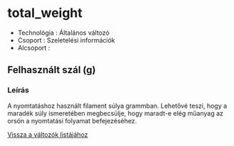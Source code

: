 # total\_weight

* Technológia : Általános változó
* Csoport :  Szeletelési információk
* Alcsoport : 

## Felhasznált szál \(g\)

### Leírás

A nyomtatáshoz használt filament súlya grammban. Lehetővé teszi, hogy a maradék súly ismeretében megbecsülje, hogy maradt-e elég műanyag az orsón a nyomtatási folyamat befejezéséhez.

[Vissza a változók listájához](../../variable_list)

